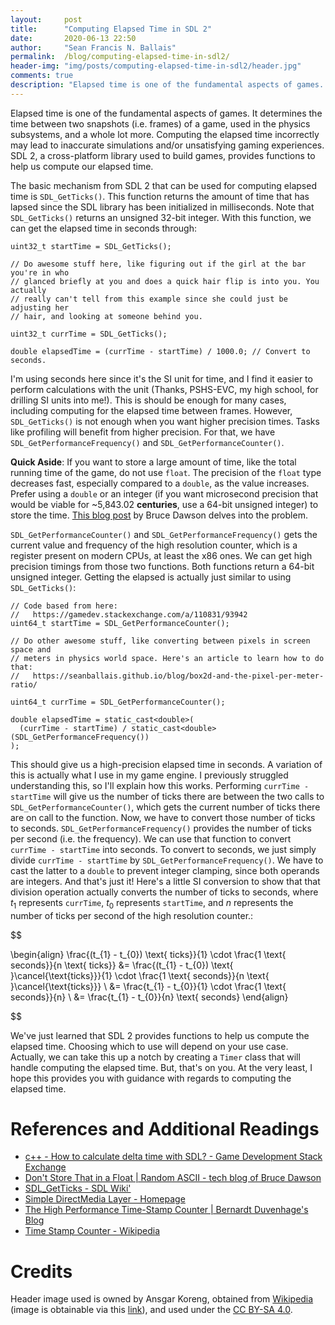```yaml
---
layout:     post
title:      "Computing Elapsed Time in SDL 2"
date:       2020-06-13 22:50
author:     "Sean Francis N. Ballais"
permalink:  /blog/computing-elapsed-time-in-sdl2/
header-img: "img/posts/computing-elapsed-time-in-sdl2/header.jpg"
comments: true
description: "Elapsed time is one of the fundamental aspects of games. But, how do you compute it? If you're using SDL 2, the library provides functions that will help us with just that."
---
```


Elapsed time is one of the fundamental aspects of games. It determines the time between two snapshots (i.e. frames) of a game, used in the physics subsystems, and a whole lot more. Computing the elapsed time incorrectly may lead to inaccurate simulations and/or unsatisfying gaming experiences. SDL 2, a cross-platform library used to build games, provides functions to help us compute our elapsed time.

The basic mechanism from SDL 2 that can be used for computing elapsed time is `SDL_GetTicks()`. This function returns the amount of time that has lapsed since the SDL library has been initialized in milliseconds. Note that `SDL_GetTicks()` returns an unsigned 32-bit integer. With this function, we can get the elapsed time in seconds through:

```
uint32_t startTime = SDL_GetTicks();

// Do awesome stuff here, like figuring out if the girl at the bar you're in who
// glanced briefly at you and does a quick hair flip is into you. You actually
// really can't tell from this example since she could just be adjusting her
// hair, and looking at someone behind you.

uint32_t currTime = SDL_GetTicks();

double elapsedTime = (currTime - startTime) / 1000.0; // Convert to seconds.
```

I'm using seconds here since it's the SI unit for time, and I find it easier to perform calculations with the unit (Thanks, PSHS-EVC, my high school, for drilling SI units into me!). This is should be enough for many cases, including computing for the elapsed time between frames. However, `SDL_GetTicks()` is not enough when you want higher precision times. Tasks like profiling will benefit from higher precision. For that, we have `SDL_GetPerformanceFrequency()` and `SDL_GetPerformanceCounter()`.

**Quick Aside**: If you want to store a large amount of time, like the total running time of the game, do not use `float`. The precision of the `float` type decreases fast, especially compared to a `double`, as the value increases. Prefer using a `double` or an integer (if you want microsecond precision that would be viable for \~5,843.02 **centuries**, use a 64-bit unsigned integer) to store the time. [This blog post](https://randomascii.wordpress.com/2012/02/13/dont-store-that-in-a-float/) by Bruce Dawson delves into the problem.

`SDL_GetPerformanceCounter()` and `SDL_GetPerformanceFrequency()` gets the current value and frequency of the high resolution counter, which is a register present on modern CPUs, at least the x86 ones. We can get high precision timings from those two functions. Both functions return a 64-bit unsigned integer. Getting the elapsed is actually just similar to using `SDL_GetTicks()`:

```
// Code based from here:
//   https://gamedev.stackexchange.com/a/110831/93942
uint64_t startTime = SDL_GetPerformanceCounter();

// Do other awesome stuff, like converting between pixels in screen space and
// meters in physics world space. Here's an article to learn how to do that:
//   https://seanballais.github.io/blog/box2d-and-the-pixel-per-meter-ratio/

uint64_t currTime = SDL_GetPerformanceCounter();

double elapsedTime = static_cast<double>(
  (currTime - startTime) / static_cast<double>(SDL_GetPerformanceFrequency())
);
```

This should give us a high-precision elapsed time in seconds. A variation of this is actually what I use in my game engine. I previously struggled understanding this, so I'll explain how this works. Performing `currTime - startTime` will give us the number of ticks there are between the two calls to `SDL_GetPerformanceCounter()`, which gets the current number of ticks there are on call to the function. Now, we have to convert those number of ticks to seconds. `SDL_GetPerformanceFrequency()` provides the number of ticks per second (i.e. the frequency). We can use that function to convert `currTime - startTime` into seconds. To convert to seconds, we just simply divide `currTime - startTime` by `SDL_GetPerformanceFrequency()`. We have to cast the latter to a `double` to prevent integer clamping, since both operands are integers. And that's just it! Here's a little SI conversion to show that that division operation actually converts the number of ticks to seconds, where $t_{1}$ represents `currTime`, $t_{0}$ represents `startTime`, and $n$ represents the number of ticks per second of the high resolution counter.:

$$

\begin{align}
\frac{(t_{1} - t_{0}) \text{ ticks}}{1} \cdot \frac{1 \text{ seconds}}{n \text{ ticks}} &= \frac{(t_{1} - t_{0}) \text{ }\cancel{\text{ticks}}}{1} \cdot \frac{1 \text{ seconds}}{n \text{ }\cancel{\text{ticks}}} \\
&= \frac{t_{1} - t_{0}}{1} \cdot \frac{1 \text{ seconds}}{n} \\
&= \frac{t_{1} - t_{0}}{n} \text{ seconds}
\end{align}

$$

We've just learned that SDL 2 provides functions to help us compute the elapsed time. Choosing which to use will depend on your use case. Actually, we can take this up a notch by creating a `Timer` class that will handle computing the elapsed time. But, that's on you. At the very least, I hope this provides you with guidance with regards to computing the elapsed time.

# References and Additional Readings

 * [c++ - How to calculate delta time with SDL? - Game Development Stack Exchange](https://gamedev.stackexchange.com/q/110825/93942)
 * [Don't Store That in a Float \| Random ASCII - tech blog of Bruce Dawson](https://randomascii.wordpress.com/2012/02/13/dont-store-that-in-a-float/)
 * [SDL_GetTicks - SDL Wiki'](https://wiki.libsdl.org/SDL_GetTicks)
 * [Simple DirectMedia Layer - Homepage](https://www.libsdl.org/)
 * [The High Performance Time-Stamp Counter \| Bernardt Duvenhage's Blog](https://bduvenhage.me/performance/2019/06/22/high-performance-timer.html)
 * [Time Stamp Counter - Wikipedia](https://en.wikipedia.org/wiki/Time_Stamp_Counter)

# Credits

Header image used is owned by Ansgar Koreng, obtained from [Wikipedia](https://wikipedia.org/) (image is obtainable via this [link](https://en.wikipedia.org/wiki/Stopwatch#/media/File:Stopwatch,_1810201155,_ako.jpg)), and used under the [CC BY-SA 4.0](https://creativecommons.org/licenses/by-sa/4.0/legalcode).

